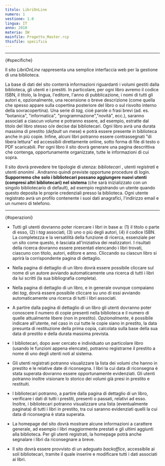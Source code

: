 ```yaml
---
titolo: LibriOnLine
numero: 1
vestione: 1.0
lingua: IT
anno: 2010
materia: IW
mainfile: Progetto_Master.rcp
thisfile: specifica
---
```


-------

{#specifiche}

Il sito *LibriOnLine* rappresenta una semplice
interfaccia web per la gestione di una biblioteca.

La base di dati del sito conterrà informazioni riguardanti i
volumi gestiti dalla biblioteca, gli utenti e i prestiti. In particolare, per
ogni libro avremo il codice ISBN, il titolo, la lingua, l'editore, l'anno di
pubblicazione, i nomi di tutti gli autori e, opzionalmente, una recensione o breve
descrizione (come quella che spesso appare sulla copertina posteriore del libro
o sul risvolto interno della sovracopertina). Una serie di *tag,* cioè
parole o frasi brevi (ad. es. "botanica", "informatica",
"programmazione","novità", ecc.), saranno associati a ciascun volume e potranno
essere, ad esempio, estratte dal titolo del libro stesso o/e decise dai
bibliotecari. Ogni libro avrà una durata massima di prestito (*default* un
mese) e potrà essere presente in biblioteca anche in più copie. Infine, alcuni
libri potranno essere contrassegnati "di libera lettura" ed accessibili
direttamente online, sotto forma di file di testo o PDF scaricabili. Per ogni
libro il sito dovrà generare una pagina descrittiva che contenga,
opportunamente organizzate, tutte le informazioni di cui sopra.

Il sito dovrà prevedere tre
tipologie di utenza: *bibliotecari* , utenti *registrati* e utenti *anonimi* .
Andranno quindi previste opportune procedure di login. **Supporremo che** **solo
i bibliotecari possano aggiungere nuovi utenti (compresi altri bibliotecari)
nel sistema** (che sarà inizializzato con un singolo bibliotecario di
default), ad esempio registrando un utente quando questo deposita le proprie
credenziali presso la biblioteca. Ogni utente registrato avrà un profilo
contenente i suoi dati anagrafici, l'indirizzo email e un numero di telefono.

-------

{#operazioni}

- Tutti gli utenti dovranno poter ricercare i libri in base a: (1)
  il titolo o parte di esso, (2) i *tag* associati, (3) uno o più degli
  autori, (4) il codice ISBN. La completezza e la versatilità della funzione di
  ricerca, essenziale per un sito come questo, è lasciata all'iniziativa dei
  realizzatori. I risultati della ricerca dovranno essere presentati elencando i
  libri trovati, ciascuno con titolo, autori, editore e anno. Cliccando su
  ciascun libro si aprirà la corrispondente pagina di dettaglio.

- Nella pagina di dettaglio di un libro dovrà essere possibile
  cliccare sul nome di un autore avviando automaticamente una ricerca di tutti i
  libri da lui scritti (la sua bibliografia completa).

- Nella pagina di dettaglio di un libro, e in generale ovunque
  compaiano dei *tag*, dovrà essere possibile cliccare su uno di essi
  avviando automaticamente una ricerca di tutti i libri associati.

- A partire dalla pagina di dettaglio di un libro gli utenti
  dovranno poter conoscere il numero di copie presenti nella biblioteca e il
  numero di quelle attualmente libere (non in prestito). *Opzionalmente*, è
  possibile indicare all'utente, nel caso in cui tutte le copie siano in
  prestito, la data presunta di restituzione della prima copia, calcolata sulla
  base della sua data di prestito e della durata massima prevista.

- I bibliotecari, dopo aver cercato e individuato un particolare
  libro (usando le funzioni appena elencate), potranno registrarne il prestito a
  nome di uno degli utenti noti al sistema.

- Gli utenti registrati potranno visualizzare la lista dei volumi
  che hanno in prestito e le relative date di riconsegna. I libri la cui data di
  riconsegna è stata superata dovranno essere opportunamente evidenziati. Gli
  utenti potranno inoltre visionare lo storico dei volumi già presi in prestito e
  restituiti.

- I bibliotecari potranno, a partire dalla pagina di dettaglio di un
  libro, verificare i dati di tutti i prestiti, presenti o passati, relativi ad
  esso. Inoltre, i bibliotecari potranno visualizzare una lista (eventualmente
  paginata) di tutti i libri in prestito, tra cui saranno evidenziati quelli la
  cui data di riconsegna è stata superata.

- La homepage del sito dovrà mostrare alcune informazioni a
  carattere generale, ad esempio i libri maggiormente prestati e gli ultimi
  aggiunti alla biblioteca. Per gli utenti registrati, la homepage potrà anche
  segnalare i libri da riconsegnare a breve.

- Il sito dovrà essere provvisto di un adeguato *backoffice*,
  accessibile ai soli bibliotecari, tramite il quale inserire e modificare tutti i
  dati associati ai libri.  
